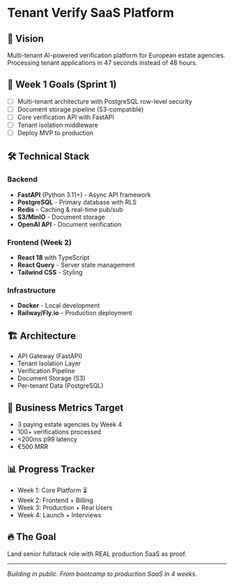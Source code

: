 # Tenant Verify SaaS Platform

## 🚀 Vision
Multi-tenant AI-powered verification platform for European estate agencies. Processing tenant applications in 47 seconds instead of 48 hours.

## 📅 Week 1 Goals (Sprint 1)
- [ ] Multi-tenant architecture with PostgreSQL row-level security
- [ ] Document storage pipeline (S3-compatible)
- [ ] Core verification API with FastAPI
- [ ] Tenant isolation middleware
- [ ] Deploy MVP to production

## 🛠 Technical Stack

### Backend
- **FastAPI** (Python 3.11+) - Async API framework
- **PostgreSQL** - Primary database with RLS
- **Redis** - Caching & real-time pub/sub
- **S3/MinIO** - Document storage
- **OpenAI API** - Document verification

### Frontend (Week 2)
- **React 18** with TypeScript
- **React Query** - Server state management
- **Tailwind CSS** - Styling

### Infrastructure
- **Docker** - Local development
- **Railway/Fly.io** - Production deployment

## 🏗 Architecture
- API Gateway (FastAPI)
- Tenant Isolation Layer
- Verification Pipeline
- Document Storage (S3)
- Per-tenant Data (PostgreSQL)

## 🎯 Business Metrics Target
- 3 paying estate agencies by Week 4
- 100+ verifications processed
- <200ms p99 latency
- €500 MRR

## 📊 Progress Tracker
- Week 1: Core Platform ⏳
- Week 2: Frontend + Billing
- Week 3: Production + Real Users
- Week 4: Launch + Interviews

## 🔥 The Goal
Land senior fullstack role with REAL production SaaS as proof.

---
*Building in public. From bootcamp to production SaaS in 4 weeks.* 